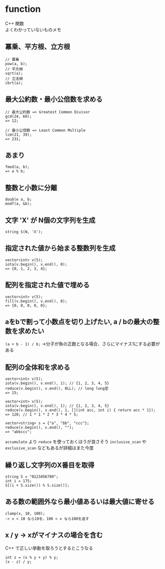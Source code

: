 # function
C++ 関数  
よくわかっていないものメモ

## 冪乗、平方根、立方根
```
// 冪乗
pow(a, b);
// 平方根
sqrt(a);
// 立法根
cbrt(a);
```

## 最大公約数・最小公倍数を求める
```
// 最大公約数 => Greatest Common Divisor
gcd(24, 60);
=> 12;

// 最小公倍数 => Least Common Multiple
lcm(21, 39);
=> 231;
```

## あまり
```
fmod(a, b);
=> a % b;
```

## 整数と小数に分離
```
double a, b;
modf(a, &b);
```

## 文字 'X' が N個の文字列を生成
```string S(N, 'X');```

## 指定された値から始まる整数列を生成
```
vector<int> v(5);
iota(v.begin(), v.end(), 0);
=> {0, 1, 2, 3, 4};
```

## 配列を指定された値で埋める
```
vector<int> v(5);
fill(v.begin(), v.end(), 0);
=> {0, 0, 0, 0, 0};
```

## aをbで割って小数点を切り上げたい, a / bの最大の整数を求めたい
`(a + b - 1) / b;`
→分子が負の正数となる場合、さらにマイナス1にする必要がある

## 配列の全体和を求める
```
vector<int> v(5);
iota(v.begin(), v.end(), 1); // {1, 2, 3, 4, 5}
reduce(v.begin(), v.end(), 0LL); // long long型
=> 15;

vector<int> v(5);
iota(v.begin(), v.end(), 1); // {1, 2, 3, 4, 5}
reduce(v.begin(), v.end(), 1, [](int acc, int i) { return acc * 1});
=> 120; // 1 * 1 * 2 * 3 * 4 * 5;

vector<string> s = {"a", "bb", "ccc"};
reduce(v.begin(), v.end(), "");
=> "abbccc";
```

`accumulate` より `reduce` を使っておくほうが良さそう
`inclusive_scan` や `exclusive_scan` などもあるが詳細はまた今度

## 繰り返し文字列のX番目を取得
```
string S = "0123456789";
int i = 175;
S[(i + S.size()) % S.size()];
```

## ある数の範囲外なら最小値あるいは最大値に寄せる
```
clamp(x, 10, 100);
-> x < 10 なら10を、100 < x なら100を返す
```

## x / y -> xがマイナスの場合を含む
C++ で正しい挙動を取ろうとするとこうなる
```
int z = (x % y + y) % y;
(x - z) / y;

```